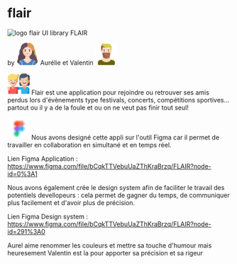 # flair


<img src="./image/flair.png" alt="logo flair"> 
UI library FLAIR

 by <img src="./image/aurel.png" width="50px" alt="aurel"> Aurélie et Valentin <img src= "./image/val.png" width="50px" alt="valentin"> 
 
  <img src="./image/smiles.png" width="50px" alt="amis"> Flair est une application pour rejoindre ou retrouver ses amis perdus lors d'évènements type festivals, concerts, compétitions sportives... partout ou il y a de la foule et ou on ne veut pas finir tout seul!  


 <img src="./image/figma.png" width="50px">
 Nous avons designé cette appli sur l'outil Figma car il permet de travailler en collaboration en simultané et en temps réel.
 
 Lien Figma Application : https://www.figma.com/file/bCqkTTVebuUaZThKraBrzq/FLAIR?node-id=0%3A1
 
 Nous avons également crée le design system afin de faciliter le travail des potentiels devellopeurs : cela permet de gagner du temps, de communiquer plus facilement et d'avoir plus de précision.
 
Lien Figma Design system : https://www.figma.com/file/bCqkTTVebuUaZThKraBrzq/FLAIR?node-id=291%3A0


Aurel aime renommer les couleurs et mettre sa touche d'humour mais heuresement Valentin est la pour apporter sa précision et sa rigeur





 
 
 
